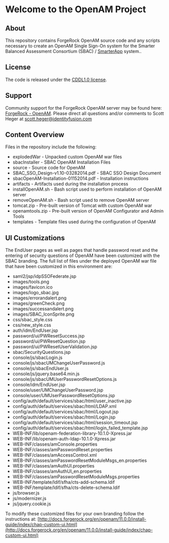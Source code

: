 # Welcome to the OpenAM Project #

## About
This repository contains ForgeRock OpenAM source code and any scripts necessary to create an OpenAM Single Sign-On system for the Smarter Balanced Assessment Consortium (SBAC) / [SmarterApp](http://smarterapp.org) system..

## License
The code is released under the [CDDL1.0 license](http://opensource.org/licenses/CDDL-1.0).

## Support
Community support for the ForgeRock OpenAM server may be found here:  [ForgeRock - OpenAM](http://openam.forgerock.org).
Please direct all questions and/or comments to Scott Heger at [scott.heger@identityfusion.com](mailto:scott.heger@identityfusion.com)

## Content Overview
Files in the repository include the following:

* explodedWar - Unpacked custom OpenAM war files
* sbacInstaller 		              - SBAC OpenAM Installation Files
* source - Source code for OpenAM
* SBAC_SSO_Design-v1.10-03282014.pdf    - SBAC SSO Design Document
* sbacOpenAM-Installation-01152014.pdf - Installation instructions
* artifacts  - Artifacts used during the installation process
* installOpenAM.sh  - Bash script used to perform installation of OpenAM server
* removeOpenAM.sh  - Bash script used to remove OpenAM server
* tomcat.zip  - Pre-built version of Tomcat with custom OpenAM war 
* openamtools.zip  - Pre-built version of OpenAM Configurator and Admin Tools 
* templates - Template files used during the configuration of OpenAM

## UI Customizations ##
The EndUser pages as well as pages that handle password reset and the entering of security questions of OpenAM have been customized with the SBAC branding.  The full list of files under the deployed OpenAM war file that have been customized in this environment are:

*	saml2/jsp/idpSSOFederate.jsp
*	images/tools.png
*	images/favicon.ico
*	images/logo_sbac.jpg
*	images/errorandalert.png
*	images/greenCheck.png
*	images/successandalert.png
*	images/SBAC_IconSprite.png
*	css/sbac_style.css
*	css/new_style.css
*	auth/idm/EndUser.jsp
*	password/ui/PWResetSuccess.jsp
*	password/ui/PWResetQuestion.jsp
*	password/ui/PWResetUserValidation.jsp
*	sbac/SecurityQuestions.jsp
*	console/js/sbacLogin.js
*	console/js/sbacUMChangeUserPassword.js
*	console/js/sbacEndUser.js
*	console/js/jquery.base64.min.js
*	console/js/sbacUMUserPasswordResetOptions.js
*	console/idm/EndUser.jsp
*	console/user/UMChangeUserPassword.jsp
*	console/user/UMUserPasswordResetOptions.jsp
*	config/auth/default/services/sbac/html/user_inactive.jsp
*	config/auth/default/services/sbac/html/LDAP.xml
*	config/auth/default/services/sbac/html/Logout.jsp
*	config/auth/default/services/sbac/html/Login.jsp
*	config/auth/default/services/sbac/html/session_timeout.jsp
*	config/auth/default/services/sbac/html/login_failed_template.jsp
*	WEB-INF/lib/openam-federation-library-10.1.0-Xpress.jar
*	WEB-INF/lib/openam-auth-ldap-10.1.0-Xpress.jar
*	WEB-INF/classes/amConsole.properties
*	WEB-INF/classes/amPasswordReset.properties
*	WEB-INF/classes/amAccessControl.xml
*	WEB-INF/classes/amPasswordResetModuleMsgs_en.properties
*	WEB-INF/classes/amAuthUI.properties
*	WEB-INF/classes/amAuthUI_en.properties
*	WEB-INF/classes/amPasswordResetModuleMsgs.properties
*	WEB-INF/template/ldif/sfha/cts-add-schema.ldif
*	WEB-INF/template/ldif/sfha/cts-delete-schema.ldif
*	js/browser.js
*	js/modernizer.js
*	js/jquery.cookie.js

To modify these customized files for your own branding follow the instructions at: [http://docs.forgerock.org/en/openam/11.0.0/install-guide/index/chap-custom-ui.html](http://docs.forgerock.org/en/openam/11.0.0/install-guide/index/chap-custom-ui.html)